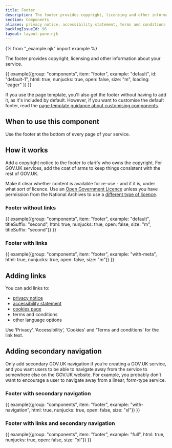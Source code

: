 ```yaml
---
title: Footer
description: The footer provides copyright, licensing and other information about your service and department
section: Components
aliases: privacy notice, accessibility statement, terms and conditions
backlogIssueId: 96
layout: layout-pane.njk
---
```


<!-- [html-validate-disable no-dup-id -- See https://github.com/alphagov/govuk-design-system/issues/2260] -->

{% from "_example.njk" import example %}

The footer provides copyright, licensing and other information about your service.

{{ example({group: "components", item: "footer", example: "default", id: "default-1", html: true, nunjucks: true, open: false, size: "m", loading: "eager" }) }}

If you use the page template, you'll also get the footer without having to add it, as it's included by default. However, if you want to customise the default footer, read the [page template guidance about customising components](/styles/page-template/#changing-template-content).

## When to use this component

Use the footer at the bottom of every page of your service.

## How it works

Add a copyright notice to the footer to clarify who owns the copyright. For GOV.UK services, add the coat of arms to keep things consistent with the rest of GOV.UK.

Make it clear whether content is available for re-use - and if it is, under what sort of licence. Use an [Open Government Licence](https://www.nationalarchives.gov.uk/doc/open-government-licence/version/3/) unless you have permission from the National Archives to use a [different type of licence](https://www.nationalarchives.gov.uk/information-management/re-using-public-sector-information/uk-government-licensing-framework/open-government-licence/other-licences/).

### Footer without links

{{ example({group: "components", item: "footer", example: "default", titleSuffix: "second", html: true, nunjucks: true, open: false, size: "m", titleSuffix: "second"}) }}

### Footer with links

{{ example({group: "components", item: "footer", example: "with-meta", html: true, nunjucks: true, open: false, size: "m"}) }}

## Adding links

You can add links to:

- [privacy notice](https://www.gov.uk/service-manual/design/collecting-personal-information-from-users)
- [accessibility statement](https://www.gov.uk/service-manual/helping-people-to-use-your-service/publishing-information-about-your-services-accessibility)
- [cookies page](/patterns/cookies-page/)
- terms and conditions
- other language options

Use ‘Privacy’, ‘Accessibility’, ‘Cookies’ and ‘Terms and conditions’ for the link text.

## Adding secondary navigation

Only add secondary GOV.UK navigation if you’re creating a GOV.UK service, and you want users to be able to navigate away from the service to somewhere else on the GOV.UK website. For example, you probably don’t want to encourage a user to navigate away from a linear, form-type service.

### Footer with secondary navigation

{{ example({group: "components", item: "footer", example: "with-navigation", html: true, nunjucks: true, open: false, size: "xl"}) }}

### Footer with links and secondary navigation

{{ example({group: "components", item: "footer", example: "full", html: true, nunjucks: true, open: false, size: "xl"}) }}

<!-- [html-validate-enable no-dup-id] -->
